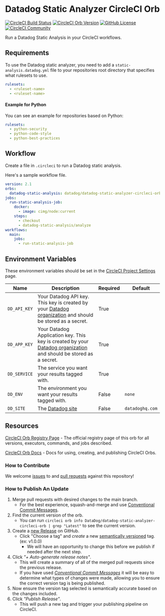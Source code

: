 # Datadog Static Analyzer CircleCI Orb

[![CircleCI Build Status](https://circleci.com/gh/DataDog/datadog-static-analyzer-circleci-orb.svg?style=shield "CircleCI Build Status")](https://circleci.com/gh/DataDog/datadog-static-analyzer-circleci-orb) [![CircleCI Orb Version](https://badges.circleci.com/orbs/DataDog/datadog-static-analyzer-circleci-orb.svg)](https://circleci.com/developer/orbs/orb/DataDog/datadog-static-analyzer-circleci-orb) [![GitHub License](https://img.shields.io/badge/license-MIT-lightgrey.svg)](https://raw.githubusercontent.com/DataDog/datadog-static-analyzer-circleci-orb/main/LICENSE) [![CircleCI Community](https://img.shields.io/badge/community-CircleCI%20Discuss-343434.svg)](https://discuss.circleci.com/c/ecosystem/orbs)


Run a Datadog Static Analysis in your CircleCI workflows.

## Requirements

To use the Datadog static analyzer, you need to add a `static-analysis.datadog.yml` file to your repositories root directory that specifies what rulesets to use.

```yaml
rulesets:
  - <ruleset-name>
  - <ruleset-name>
```

#### Example for Python

You can see an example for repositories based on Python:

```yaml
rulesets:
  - python-security
  - python-code-style
  - python-best-practices
```

## Workflow

Create a file in `.circleci` to run a Datadog static analysis.

Here's a sample workflow file.

```yaml
version: 2.1
orbs:
  datadog-static-analysis: datadog/datadog-static-analyzer-circleci-orb@1.0.0
jobs:
  run-static-analysis-job:
    docker:
      - image: cimg/node:current
    steps:
      - checkout
      - datadog-static-analysis/analyze
workflows:
  main:
    jobs:
      - run-static-analysis-job
```

## Environment Variables

These environment variables should be set in the [CircleCI Project Settings](https://circleci.com/docs/set-environment-variable/#set-an-environment-variable-in-a-project) page.

| Name         | Description                                                                                                                | Required | Default         |
|--------------|----------------------------------------------------------------------------------------------------------------------------|----------|-----------------|
| `DD_API_KEY` | Your Datadog API key. This key is created by your [Datadog organization](https://docs.datadoghq.com/account_management/api-app-keys/#api-keys) and should be stored as a secret.                   | True     |                 |
| `DD_APP_KEY` | Your Datadog Application key. This key is created by your [Datadog organization](https://docs.datadoghq.com/account_management/api-app-keys/#application-keys) and should be stored as a secret.           | True     |                 |
| `DD_SERVICE` | The service you want your results tagged with.                                                                             | True     |                 |
| `DD_ENV`     | The environment you want your results tagged with.                                                                         | False    |   `none`        |
| `DD_SITE`    | The [Datadog site](https://docs.datadoghq.com/getting_started/site/)                                                       | False    | `datadoghq.com` |

## Resources

[CircleCI Orb Registry Page](https://circleci.com/developer/orbs/orb/DataDog/datadog-static-analyzer-circleci-orb) - The official registry page of this orb for all versions, executors, commands, and jobs described.

[CircleCI Orb Docs](https://circleci.com/docs/orb-intro/#section=configuration) - Docs for using, creating, and publishing CircleCI Orbs.

### How to Contribute

We welcome [issues](https://github.com/DataDog/datadog-static-analyzer-circleci-orb/issues) to and [pull requests](https://github.com/DataDog/datadog-static-analyzer-circleci-orb/pulls) against this repository!

### How to Publish An Update
1. Merge pull requests with desired changes to the main branch.
    - For the best experience, squash-and-merge and use [Conventional Commit Messages](https://conventionalcommits.org/).
2. Find the current version of the orb.
    - You can run `circleci orb info DataDog/datadog-static-analyzer-circleci-orb | grep "Latest"` to see the current version.
3. Create a [new Release](https://github.com/DataDog/datadog-static-analyzer-circleci-orb/releases/new) on GitHub.
    - Click "Choose a tag" and _create_ a new [semantically versioned](http://semver.org/) tag. (ex: v1.0.0)
      - We will have an opportunity to change this before we publish if needed after the next step.
4.  Click _"+ Auto-generate release notes"_.
    - This will create a summary of all of the merged pull requests since the previous release.
    - If you have used _[Conventional Commit Messages](https://conventionalcommits.org/)_ it will be easy to determine what types of changes were made, allowing you to ensure the correct version tag is being published.
5. Now ensure the version tag selected is semantically accurate based on the changes included.
6. Click _"Publish Release"_.
    - This will push a new tag and trigger your publishing pipeline on CircleCI.
